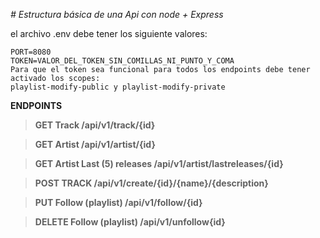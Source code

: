 <em> # Estructura básica de una Api con node + Express </em>

el archivo .env debe tener los siguiente valores:


```
PORT=8080
TOKEN=VALOR_DEL_TOKEN_SIN_COMILLAS_NI_PUNTO_Y_COMA
Para que el token sea funcional para todos los endpoints debe tener activado los scopes: 
playlist-modify-public y playlist-modify-private
```

**ENDPOINTS**

>**GET Track /api/v1/track/{id}**

>**GET Artist /api/v1/artist/{id}**

>**GET Artist Last (5) releases /api/v1/artist/lastreleases/{id}**

>**POST TRACK /api/v1/create/{id}/{name}/{description}**

>**PUT Follow (playlist) /api/v1/follow/{id}**

>**DELETE Follow (playlist) /api/v1/unfollow{id}**
